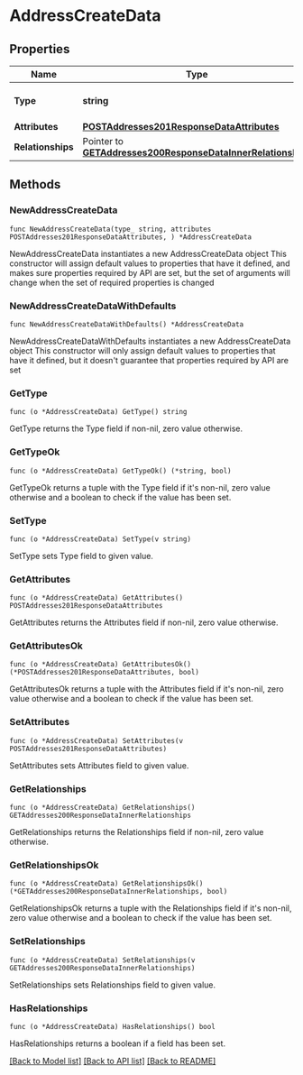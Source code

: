# AddressCreateData

## Properties

Name | Type | Description | Notes
------------ | ------------- | ------------- | -------------
**Type** | **string** | The resource&#39;s type | [default to "addresses"]
**Attributes** | [**POSTAddresses201ResponseDataAttributes**](POSTAddresses201ResponseDataAttributes.md) |  | 
**Relationships** | Pointer to [**GETAddresses200ResponseDataInnerRelationships**](GETAddresses200ResponseDataInnerRelationships.md) |  | [optional] 

## Methods

### NewAddressCreateData

`func NewAddressCreateData(type_ string, attributes POSTAddresses201ResponseDataAttributes, ) *AddressCreateData`

NewAddressCreateData instantiates a new AddressCreateData object
This constructor will assign default values to properties that have it defined,
and makes sure properties required by API are set, but the set of arguments
will change when the set of required properties is changed

### NewAddressCreateDataWithDefaults

`func NewAddressCreateDataWithDefaults() *AddressCreateData`

NewAddressCreateDataWithDefaults instantiates a new AddressCreateData object
This constructor will only assign default values to properties that have it defined,
but it doesn't guarantee that properties required by API are set

### GetType

`func (o *AddressCreateData) GetType() string`

GetType returns the Type field if non-nil, zero value otherwise.

### GetTypeOk

`func (o *AddressCreateData) GetTypeOk() (*string, bool)`

GetTypeOk returns a tuple with the Type field if it's non-nil, zero value otherwise
and a boolean to check if the value has been set.

### SetType

`func (o *AddressCreateData) SetType(v string)`

SetType sets Type field to given value.


### GetAttributes

`func (o *AddressCreateData) GetAttributes() POSTAddresses201ResponseDataAttributes`

GetAttributes returns the Attributes field if non-nil, zero value otherwise.

### GetAttributesOk

`func (o *AddressCreateData) GetAttributesOk() (*POSTAddresses201ResponseDataAttributes, bool)`

GetAttributesOk returns a tuple with the Attributes field if it's non-nil, zero value otherwise
and a boolean to check if the value has been set.

### SetAttributes

`func (o *AddressCreateData) SetAttributes(v POSTAddresses201ResponseDataAttributes)`

SetAttributes sets Attributes field to given value.


### GetRelationships

`func (o *AddressCreateData) GetRelationships() GETAddresses200ResponseDataInnerRelationships`

GetRelationships returns the Relationships field if non-nil, zero value otherwise.

### GetRelationshipsOk

`func (o *AddressCreateData) GetRelationshipsOk() (*GETAddresses200ResponseDataInnerRelationships, bool)`

GetRelationshipsOk returns a tuple with the Relationships field if it's non-nil, zero value otherwise
and a boolean to check if the value has been set.

### SetRelationships

`func (o *AddressCreateData) SetRelationships(v GETAddresses200ResponseDataInnerRelationships)`

SetRelationships sets Relationships field to given value.

### HasRelationships

`func (o *AddressCreateData) HasRelationships() bool`

HasRelationships returns a boolean if a field has been set.


[[Back to Model list]](../README.md#documentation-for-models) [[Back to API list]](../README.md#documentation-for-api-endpoints) [[Back to README]](../README.md)


